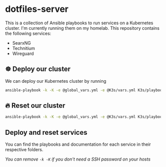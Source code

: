 # dotfiles-server

This is a collection of Ansible playbooks to run services on a Kubernetes cluster. I'm currently running them on my
homelab. This repository contains the following services:
- SearxNG
- Technitium
- Wireguard

## ☸️ Deploy our cluster
We can deploy our Kubernetes cluster by running
```sh
ansible-playbook -k -K -e @global_vars.yml -e @K3s/vars.yml K3s/playbook-deploy.yml
```
## 🔥 Reset our cluster
```sh
ansible-playbook -k -K -e @global_vars.yml -e @K3s/vars.yml K3s/playbook-reset.yml
```

## Deploy and reset services
You can find the playbooks and documentation for each service in their respective folders.

_You can remove `-k -K` if you don't need a SSH password on your hosts_
